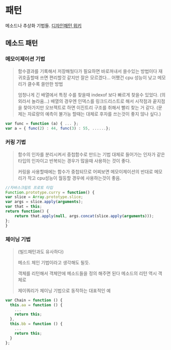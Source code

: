 # 패턴

메소드나 추상화 기법들.
[디자인패턴 위키](https://ko.wikipedia.org/wiki/%EB%B6%84%EB%A5%98:%EB%94%94%EC%9E%90%EC%9D%B8_%ED%8C%A8%ED%84%B4)

## 메소드 패턴

### 메모이제이션 기법

>함수결과를 기록해서 저장해뒀다가 필요하면 바로꺼내서 쓸수있는 방법이다 재귀호출할때 쓰면 편리할것 같지만 잘은 모르겠다... 어쨌건 cpu 성능이 낮고 메모리가 클수록 쓸만한 방법
>
>엄청나게 긴 배열에서 특정 수를 찾을때 indexof 보다 빠르게 찾을수 있었다. (의외라서 놀라움...) 배열의 경우엔 인덱스를 링크드리스트로 해서 시작점과 끝지점을 찾아가지만 오브젝트로 하면 이진트리 구조를 취해서 빨리 찾는 거 같다. (문제는 자료량의 예측이 불가능 할때는 대체로 후자를 쓰는것이 좋지 않나 싶다.)

  ```javascript
  var func = function (a) { ... };
  var a = { func(2) : 44, func(3) : 55, ......};
  ```

### 커링 기법

>함수의 인자를 분리시켜서 중첩함수로 만드는 기법 대체로 들어가는 인자가 같은 타입의 인자이고 반복되는 경우가 많을때 사용하는 것이 좋다.
>
>커링을 사용할때에는 함수가 중첩되므로 어찌보면 메모이제이션의 반대로 메모리가 작고 cpu성능이 월등할 경우에 사용하는것이 좋음.

  ```javascript
  //자바스크립트 프로토 타입
  Function.prototype.curry = function() {
  var slice = Array.prototype.slice;
  var args = slice.apply(arguments);
  var that = this;
  return function() {
      return that.apply(null, args.concat(slice.apply(arguments)));
  };
  }
  ```

### 체이닝 기법 

>(빌드패턴과도 유사하다)
>
>메소드 체인 기법이라고 생각해도 될듯.
>
>객체를 리턴해서 객체안에 메소드들을 정의 해주면 된다 메소드의 리턴 역시 객체로
>
>제이쿼리가 체이닝 기법으로 동작하는 대표적인 예

  ```javascript
  var Chain = function () {
    this.aa = function () {
      ...
      return this;
    },
    this.bb = function () {
      ...
      return this;
    }
  };
  ```
